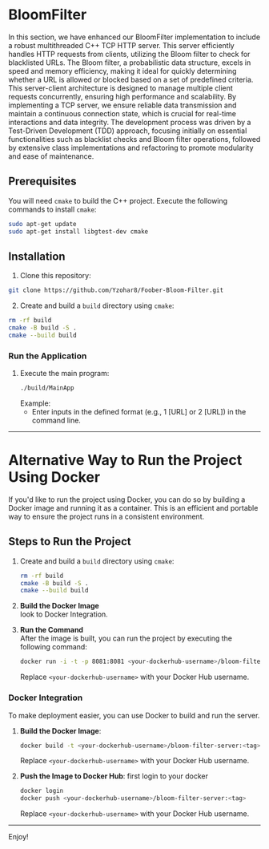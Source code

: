 # BloomFilter
In this section, we have enhanced our BloomFilter implementation to include a robust multithreaded C++ TCP HTTP server. This server efficiently handles HTTP requests from clients, utilizing the Bloom filter to check for blacklisted URLs. The Bloom filter, a probabilistic data structure, excels in speed and memory efficiency, making it ideal for quickly determining whether a URL is allowed or blocked based on a set of predefined criteria. This server-client architecture is designed to manage multiple client requests concurrently, ensuring high performance and scalability. By implementing a TCP server, we ensure reliable data transmission and maintain a continuous connection state, which is crucial for real-time interactions and data integrity. The development process was driven by a Test-Driven Development (TDD) approach, focusing initially on essential functionalities such as blacklist checks and Bloom filter operations, followed by extensive class implementations and refactoring to promote modularity and ease of maintenance.

## Prerequisites
You will need `cmake` to build the C++ project. Execute the following commands to install `cmake`:

```sh
sudo apt-get update
sudo apt-get install libgtest-dev cmake
```

## Installation
1. Clone this repository:
```sh
git clone https://github.com/Yzohar8/Foober-Bloom-Filter.git
```
2. Create and build a `build` directory using `cmake`:
```bash
rm -rf build
cmake -B build -S .
cmake --build build
```

### Run the Application

1. Execute the main program:
   ```bash
   ./build/MainApp
   ```
   Example:
   - Enter inputs in the defined format (e.g., 1 [URL] or 2 [URL]) in the command line.

---

# Alternative Way to Run the Project Using Docker

If you'd like to run the project using Docker, you can do so by building a Docker image and running it as a container. This is an efficient and portable way to ensure the project runs in a consistent environment.

## Steps to Run the Project

1. Create and build a `build` directory using `cmake`:
   ```bash
   rm -rf build
   cmake -B build -S .
   cmake --build build
   ```

2. **Build the Docker Image**  
   look to Docker Integration.

3. **Run the Command**  
   After the image is built, you can run the project by executing the following command:

   ```bash
   docker run -i -t -p 8081:8081 <your-dockerhub-username>/bloom-filter-server:<tag>
   ```
   Replace `<your-dockerhub-username>` with your Docker Hub username.



### Docker Integration

To make deployment easier, you can use Docker to build and run the server.

1. **Build the Docker Image**:
   ```bash
   docker build -t <your-dockerhub-username>/bloom-filter-server:<tag> .
   ```
   Replace `<your-dockerhub-username>` with your Docker Hub username.

2. **Push the Image to Docker Hub**:
   first login to your docker
   ```bash
   docker login
   docker push <your-dockerhub-username>/bloom-filter-server:<tag>
   ```
   Replace `<your-dockerhub-username>` with your Docker Hub username.

---

Enjoy!

